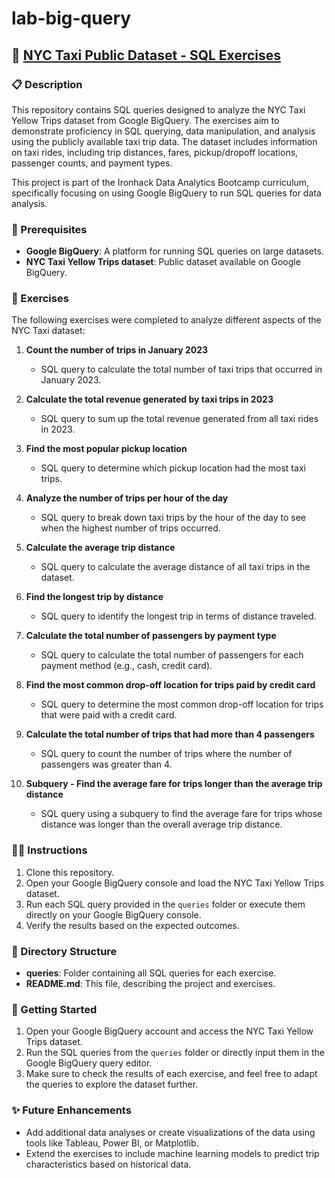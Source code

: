 # lab-big-query


## 🚖 [NYC Taxi Public Dataset - SQL Exercises](https://console.cloud.google.com/bigquery?p=bigquery-public-data&d=new_york_taxi_trips&page=dataset&inv=1&invt=AbjCkg&project=ambient-handler-443511-v0&ws=!1m17!1m4!4m3!1sbigquery-public-data!2schicago_crime!3scrime!1m4!4m3!1sbigquery-public-data!2snew_york_taxi_trips!3stlc_green_trips_2021!1m6!12m5!1m3!1sambient-handler-443511-v0!2seurope-west3!3saac139de-2f31-45a9-8c3d-9907de87c0a0!2e1)

### 📋 Description

This repository contains SQL queries designed to analyze the NYC Taxi Yellow Trips dataset from Google BigQuery. The exercises aim to demonstrate proficiency in SQL querying, data manipulation, and analysis using the publicly available taxi trip data. The dataset includes information on taxi rides, including trip distances, fares, pickup/dropoff locations, passenger counts, and payment types.

This project is part of the Ironhack Data Analytics Bootcamp curriculum, specifically focusing on using Google BigQuery to run SQL queries for data analysis.

### 🔑 Prerequisites

- **Google BigQuery**: A platform for running SQL queries on large datasets.
- **NYC Taxi Yellow Trips dataset**: Public dataset available on Google BigQuery.

### 🔄 Exercises

The following exercises were completed to analyze different aspects of the NYC Taxi dataset:

1. **Count the number of trips in January 2023**
   - SQL query to calculate the total number of taxi trips that occurred in January 2023.
   
2. **Calculate the total revenue generated by taxi trips in 2023**
   - SQL query to sum up the total revenue generated from all taxi rides in 2023.

3. **Find the most popular pickup location**
   - SQL query to determine which pickup location had the most taxi trips.

4. **Analyze the number of trips per hour of the day**
   - SQL query to break down taxi trips by the hour of the day to see when the highest number of trips occurred.

5. **Calculate the average trip distance**
   - SQL query to calculate the average distance of all taxi trips in the dataset.

6. **Find the longest trip by distance**
   - SQL query to identify the longest trip in terms of distance traveled.

7. **Calculate the total number of passengers by payment type**
   - SQL query to calculate the total number of passengers for each payment method (e.g., cash, credit card).

8. **Find the most common drop-off location for trips paid by credit card**
   - SQL query to determine the most common drop-off location for trips that were paid with a credit card.

9. **Calculate the total number of trips that had more than 4 passengers**
   - SQL query to count the number of trips where the number of passengers was greater than 4.

10. **Subquery - Find the average fare for trips longer than the average trip distance**
    - SQL query using a subquery to find the average fare for trips whose distance was longer than the overall average trip distance.

### 🧑‍🏫 Instructions

1. Clone this repository.
2. Open your Google BigQuery console and load the NYC Taxi Yellow Trips dataset.
3. Run each SQL query provided in the `queries` folder or execute them directly on your Google BigQuery console.
4. Verify the results based on the expected outcomes.

### 📂 Directory Structure

- **queries**: Folder containing all SQL queries for each exercise.
- **README.md**: This file, describing the project and exercises.

### 🚀 Getting Started

1. Open your Google BigQuery account and access the NYC Taxi Yellow Trips dataset.
2. Run the SQL queries from the `queries` folder or directly input them in the Google BigQuery query editor.
3. Make sure to check the results of each exercise, and feel free to adapt the queries to explore the dataset further.

### ✨ Future Enhancements

- Add additional data analyses or create visualizations of the data using tools like Tableau, Power BI, or Matplotlib.
- Extend the exercises to include machine learning models to predict trip characteristics based on historical data.
